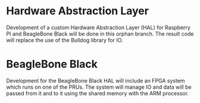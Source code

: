 # Hardware Abstraction Layer
Development of a custom Hardware Abstraction Layer (HAL) for Raspberry PI and BeagleBone Black will be done in this orphan branch.
The result code will replace the use of the Bulldog library for IO.

# BeagleBone Black
Development for the BeagleBone Black HAL will include an FPGA system which runs on one of the PRUs. The system will manage IO and data will be passed from it and to it using the shared memory with the ARM processor.
